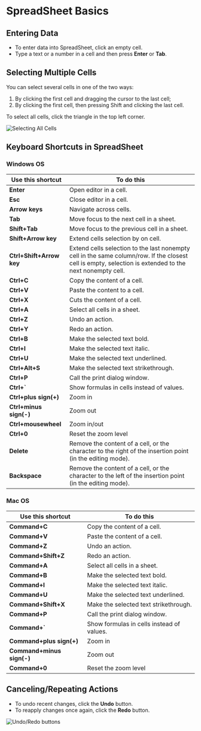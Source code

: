 # SpreadSheet Basics

## Entering Data

* To enter data into SpreadSheet, click an empty cell.&#x20;
* Type a text or a number in a cell and then press **Enter** or **Tab**.

## Selecting Multiple Cells

You can select several cells in one of the two ways:

1. By clicking the first cell and dragging the cursor to the last cell;
2. By clicking the first cell, then pressing Shift and clicking the last cell.

To select all cells, click the triangle in the top left corner.

![Selecting All Cells](.gitbook/assets/select\_all.gif)

## Keyboard Shortcuts in SpreadSheet

### Windows OS

| Use this shortcut        | To do this                                                                                                                                              |
| ------------------------ | ------------------------------------------------------------------------------------------------------------------------------------------------------- |
| **Enter**                | Open editor in a cell.                                                                                                                                  |
| **Esc**                  | Close editor in a cell.                                                                                                                                 |
| **Arrow keys**           | Navigate across cells.                                                                                                                                  |
| **Tab**                  | Move focus to the next cell in a sheet.                                                                                                                 |
| **Shift+Tab**            | Move focus to the previous cell in a sheet.                                                                                                             |
| **Shift+Arrow key**      | Extend cells selection by on cell.                                                                                                                      |
| **Ctrl+Shift+Arrow key** | Extend cells selection to the last nonempty cell in the same column/row. If the closest cell is empty, selection is extended to the next nonempty cell. |
| **Ctrl+C**               | Copy the content of a cell.                                                                                                                             |
| **Ctrl+V**               | Paste the content to a cell.                                                                                                                            |
| **Ctrl+X**               | Cuts the content of a cell.                                                                                                                             |
| **Ctrl+A**               | Select all cells in a sheet.                                                                                                                            |
| **Ctrl+Z**               | Undo an action.                                                                                                                                         |
| **Ctrl+Y**               | Redo an action.                                                                                                                                         |
| **Ctrl+B**               | Make the selected text bold.                                                                                                                            |
| **Ctrl+I**               | Make the selected text italic.                                                                                                                          |
| **Ctrl+U**               | Make the selected text underlined.                                                                                                                      |
| **Ctrl+Alt+S**           | Make the selected text strikethrough.                                                                                                                   |
| **Ctrl+P**               | Call the print dialog window.                                                                                                                           |
| **Ctrl+\`**              | Show formulas in cells instead of values.                                                                                                               |
| **Ctrl+plus sign(+)**    | Zoom in                                                                                                                                                 |
| **Ctrl+minus sign(-)**   | Zoom out                                                                                                                                                |
| **Ctrl+mousewheel**      | Zoom in/out                                                                                                                                             |
| **Ctrl+0**               | Reset the zoom level                                                                                                                                    |
| **Delete**               | Remove the content of a cell, or the character to the right of the insertion point (in the editing mode).                                               |
| **Backspace**            | Remove the content of a cell, or the character to the left of the insertion point (in the editing mode).                                                |

### Mac OS

| Use this shortcut         | To do this                                |
| ------------------------- | ----------------------------------------- |
| **Command+C**             | Copy the content of a cell.               |
| **Command+V**             | Paste the content of a cell.              |
| **Command+Z**             | Undo an action.                           |
| **Command+Shift+Z**       | Redo an action.                           |
| **Command+A**             | Select all cells in a sheet.              |
| **Command+B**             | Make the selected text bold.              |
| **Command+I**             | Make the selected text italic.            |
| **Command+U**             | Make the selected text underlined.        |
| **Command+Shift+X**       | Make the selected text strikethrough.     |
| **Command+P**             | Call the print dialog window.             |
| **Command+\`**            | Show formulas in cells instead of values. |
| **Command+plus sign(+)**  | Zoom in                                   |
| **Command+minus sign(-)** | Zoom out                                  |
| **Command+0**             | Reset the zoom level                      |

## Canceling/Repeating Actions

* To undo recent changes, click the **Undo** button.
* To reapply changes once again, click the **Redo** button.

![Undo/Redo buttons](.gitbook/assets/undo\_redo\_buttons.png)
